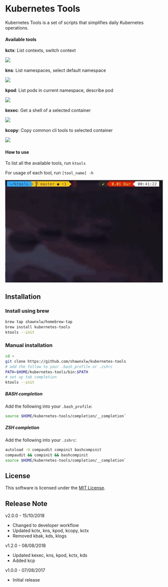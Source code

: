# Kubernetes Tools

Kubernetes Tools is a set of scripts that simplifies daily Kubernetes operations.

#### Available tools

**kctx**: List contexts, switch context

![](gif/kctx.gif)

**kns**: List namespaces, select default namespace

![](gif/kns.gif)

**kpod**: List pods in current namespace, describe pod

![](gif/kpod.gif)

**kexec**: Get a shell of a selected container

![](gif/kexec.gif)

**kcopy**: Copy common cli tools to selected container

![](gif/kcopy.gif)

#### How to use
To list all the available tools, run ```ktools```

For usage of each tool, run ```[tool_name] -h```

![](gif/ktools.gif)

## Installation

### Install using brew
```sh
brew tap shawnxlw/homebrew-tap
brew install kubernetes-tools
ktools --init
```

### Manual installation
```sh
cd ~
git clone https://github.com/shawnxlw/kubernetes-tools
# add the follow to your .bash_profile or .zshrc
PATH=$HOME/kubernetes-tools/bin:$PATH
# set up tab completion
ktools --init
```

##### BASH completion
Add the following into your `.bash_profile`:  
```sh
source $HOME/kubernetes-tools/completion/__completion`
```

##### ZSH completion
Add the following into your `.zshrc`:  
```sh
autoload -U compaudit compinit bashcompinit
compaudit && compinit && bashcompinit
source $HOME/kubernetes-tools/completion/__completion`
```

## License
This software is licensed under the [MIT License](https://opensource.org/licenses/MIT).

## Release Note
v2.0.0 - 15/10/2018
- Changed to developer workflow
- Updated kctx, kns, kpod, kcopy, kctx
- Removed kbak, kds, klogs

v1.2.0 - 08/08/2018
- Updated kexec, kns, kpod, kctx, kds
- Added kcp

v1.0.0 - 07/08/2017
- Initial release
